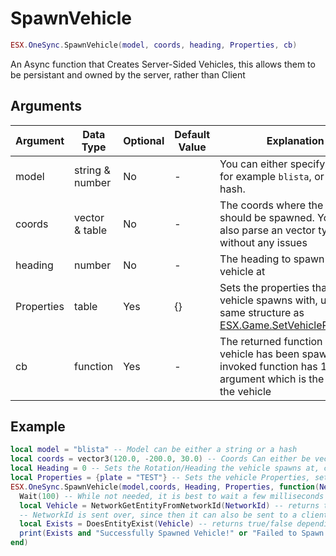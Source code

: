 # SpawnVehicle

```lua
ESX.OneSync.SpawnVehicle(model, coords, heading, Properties, cb)
```

An Async function that Creates Server-Sided Vehicles, this allows them to be persistant and owned by the server, rather than Client

## Arguments

| Argument    | Data Type     | Optional | Default Value | Explanation                                                                                                                 |
|-------------|---------------|----------|---------------|-----------------------------------------------------------------------------------------------------------------------------|
| model | string & number | No       | -             | You can either specify a model, for example `blista`, or a vehicle hash.                                                    |
| coords      | vector & table         | No       | -             | The coords where the vehicle should be spawned. You can also parse an vector type without any issues                        |
| heading     | number        | No       | -             | The heading to spawn the vehicle at                                                                 |
| Properties     | table        | Yes       |  {}          | Sets the properties that the vehicle spawns with, uses the same structure as [ESX.Game.SetVehicleProperties](./../../Client/functions/game/setvehicleproperties.md) |
| cb          | function      | Yes      | -             | The returned function when the vehicle has been spawned. The invoked function has 1 argument which is the **NetId** of the vehicle |

## Example

```lua
local model = "blista" -- Model can be either a string or a hash
local coords = vector3(120.0, -200.0, 30.0) -- Coords Can either be vector or a table (such as {x = 0, y = 0, z = 0})
local Heading = 0 -- Sets the Rotation/Heading the vehicle spawns at, can be any number
local Properties = {plate = "TEST"} -- Sets the vehicle Properties, set to nil or {} for no properties to be set
ESX.OneSync.SpawnVehicle(model,coords, Heading, Properties, function(NetworkId)
  Wait(100) -- While not needed, it is best to wait a few milliseconds to ensure the vehicle is available
  local Vehicle = NetworkGetEntityFromNetworkId(NetworkId) -- returns the vehicle handle, from the NetworkId.
  -- NetworkId is sent over, since then it can also be sent to a client for them to use, vehicle handles cannot.
  local Exists = DoesEntityExist(Vehicle) -- returns true/false depending on if the vehicle exists.
  print(Exists and "Successfully Spawned Vehicle!" or "Failed to Spawn Vehicle!")
end)
```
